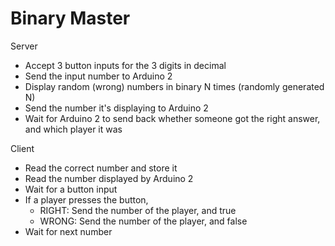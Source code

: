 # Binary Master

Server
- Accept 3 button inputs for the 3 digits in decimal
- Send the input number to Arduino 2
- Display random (wrong) numbers in binary N times (randomly generated N)
- Send the number it's displaying to Arduino 2
- Wait for Arduino 2 to send back whether someone got the right answer, and which player it was

Client
- Read the correct number and store it
- Read the number displayed by Arduino 2
- Wait for a button input
- If a player presses the button,
	- RIGHT: Send the number of the player, and true
	- WRONG: Send the number of the player, and false
- Wait for next number